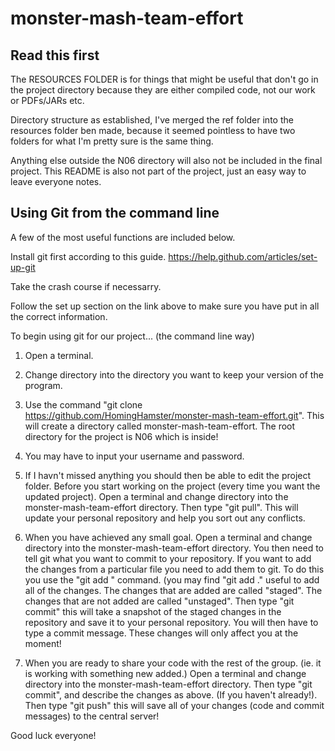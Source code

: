 monster-mash-team-effort
========================

Read this first
---------------

The RESOURCES FOLDER is for things that might be useful that don't
go in the project directory because they are either compiled code, not
our work or PDFs/JARs etc.

Directory structure as established, I've merged the ref folder into 
the resources folder ben made, because it seemed pointless to have
two folders for what I'm pretty sure is the same thing.

Anything else outside the N06 directory will also not be included in
the final project.
This README is also not part of the project, just an easy way to
leave everyone notes.

Using Git from the command line
-------------------------------

A few of the most useful functions are included below.

Install git first according to this guide.
https://help.github.com/articles/set-up-git

Take the crash course if necessarry.

Follow the set up section on the link above to make sure you have
put in all the correct information.

To begin using git for our project... (the command line way)

1) Open a terminal.

2) Change directory into the directory you want to keep your version of the program.

3) Use the command "git clone https://github.com/HomingHamster/monster-mash-team-effort.git".
   This will create a directory called monster-mash-team-effort. The root directory for the
   project is N06 which is inside!

4) You may have to input your username and password.

5) If I havn't missed anything you should then be able to edit the project folder. Before
   you start working on the project (every time you want the updated project). Open a 
   terminal and change directory into the monster-mash-team-effort directory. Then type 
   "git pull". This will update your personal repository and help you sort out any conflicts.

6) When you have achieved any small goal. Open a terminal and change directory into the
   monster-mash-team-effort directory.
   You then need to tell git what you want to commit to your repository.
   If you want to add the changes from a particular file you need to add them to 
   git. To do this you use the 
   "git add <file>" command. (you may find "git add ." useful to add all of the changes.
   The changes that are added are called "staged". The changes that are not added are called
   "unstaged".
   Then type "git commit" this will take a snapshot of the staged changes in the repository 
   and save it to your personal repository.
   You will then have to type a commit message. These changes will only affect you at the
   moment!

7) When you are ready to share your code with the rest of the group. (ie. it is working 
   with something new added.)
   Open a terminal and change directory into the monster-mash-team-effort directory. Then
   type "git commit", and describe the changes as above. (If you haven't already!). Then type
   "git push" this will save all of your changes (code and commit messages) to the central 
   server!


Good luck everyone!
